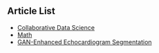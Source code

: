 ## Article List

- [Collaborative Data Science](/jh)
- [Math](/math)
- [GAN-Enhanced Echocardiogram Segmentation](/assets/files/echo-gan-final.pdf)

